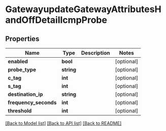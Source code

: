 # GatewayupdateGatewayAttributesHandOffDetailIcmpProbe

## Properties
Name | Type | Description | Notes
------------ | ------------- | ------------- | -------------
**enabled** | **bool** |  | [optional] 
**probe_type** | **string** |  | [optional] 
**c_tag** | **int** |  | [optional] 
**s_tag** | **int** |  | [optional] 
**destination_ip** | **string** |  | [optional] 
**frequency_seconds** | **int** |  | [optional] 
**threshold** | **int** |  | [optional] 

[[Back to Model list]](../README.md#documentation-for-models) [[Back to API list]](../README.md#documentation-for-api-endpoints) [[Back to README]](../README.md)


